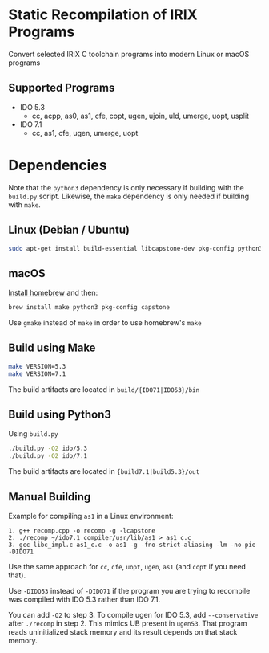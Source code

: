 # Static Recompilation of IRIX Programs
Convert selected IRIX C toolchain programs into modern Linux or macOS programs

## Supported Programs
* IDO 5.3
  * cc, acpp, as0, as1, cfe, copt, ugen, ujoin, uld, umerge, uopt, usplit
* IDO 7.1
  * cc, as1, cfe, ugen, umerge, uopt

# Dependencies
Note that the `python3` dependency is only necessary if building with the `build.py` script. 
Likewise, the `make` dependency is only needed if building with `make`.

## Linux (Debian / Ubuntu)
```bash
sudo apt-get install build-essential libcapstone-dev pkg-config python3
```

## macOS
[Install homebrew](https://brew.sh/) and then:
```bash
brew install make python3 pkg-config capstone
```
Use `gmake` instead of `make` in order to use homebrew's `make`

## Build using Make
```bash
make VERSION=5.3
make VERSION=7.1
```
The build artifacts are located in `build/{IDO71|IDO53}/bin`

## Build using Python3
Using `build.py`
```bash
./build.py -O2 ido/5.3
./build.py -O2 ido/7.1
```
The build artifacts are located in `{build7.1|build5.3}/out`

## Manual Building

Example for compiling `as1` in a Linux environment:

```
1. g++ recomp.cpp -o recomp -g -lcapstone
2. ./recomp ~/ido7.1_compiler/usr/lib/as1 > as1_c.c
3. gcc libc_impl.c as1_c.c -o as1 -g -fno-strict-aliasing -lm -no-pie -DIDO71
```

Use the same approach for `cc`, `cfe`, `uopt`, `ugen`, `as1` (and `copt` if you need that).

Use `-DIDO53` instead of `-DIDO71` if the program you are trying to recompile was compiled with IDO 5.3 rather than IDO 7.1.

You can add `-O2` to step 3. To compile ugen for IDO 5.3, add `--conservative` after `./recomp` in step 2. This mimics UB present in `ugen53`. That program reads uninitialized stack memory and its result depends on that stack memory.
